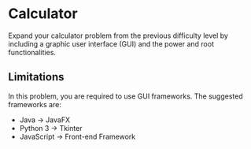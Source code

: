 # Calculator
Expand your calculator problem from the previous difficulty level by including a graphic user interface (GUI) and the power and root functionalities.

## Limitations
In this problem, you are required to use GUI frameworks.
The suggested frameworks are:
- Java &rarr; JavaFX
- Python 3 &rarr; Tkinter
- JavaScript &rarr; Front-end Framework
